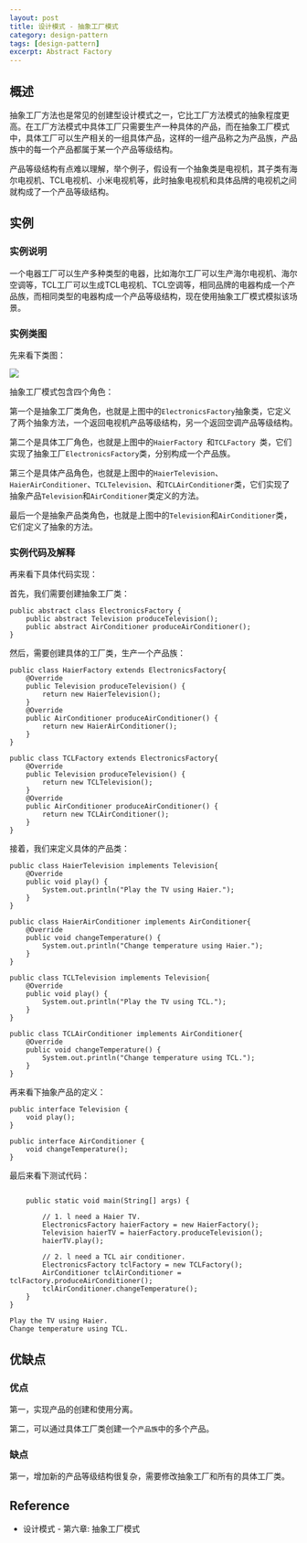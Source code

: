 ```yaml
---
layout: post
title: 设计模式 - 抽象工厂模式
category: design-pattern
tags: [design-pattern]
excerpt: Abstract Factory
---
```


## 概述  

抽象工厂方法也是常见的创建型设计模式之一，它比工厂方法模式的抽象程度更高。在工厂方法模式中具体工厂只需要生产一种具体的产品，而在抽象工厂模式中，具体工厂可以生产相关的一组具体产品，这样的一组产品称之为产品族，产品族中的每一个产品都属于某一个产品等级结构。  

产品等级结构有点难以理解，举个例子，假设有一个抽象类是电视机，其子类有海尔电视机、TCL电视机、小米电视机等，此时抽象电视机和具体品牌的电视机之间就构成了一个产品等级结构。  


## 实例  

### 实例说明  

一个电器工厂可以生产多种类型的电器，比如海尔工厂可以生产海尔电视机、海尔空调等，TCL工厂可以生成TCL电视机、TCL空调等，相同品牌的电器构成一个产品族，而相同类型的电器构成一个产品等级结构，现在使用抽象工厂模式模拟该场景。  

### 实例类图  

先来看下类图：  

![](https://yyc-images.oss-cn-beijing.aliyuncs.com/design_pattern_abstract_factory.png)  


抽象工厂模式包含四个角色：  

第一个是抽象工厂类角色，也就是上图中的`ElectronicsFactory`抽象类，它定义了两个抽象方法，一个返回电视机产品等级结构，另一个返回空调产品等级结构。  

第二个是具体工厂角色，也就是上图中的`HaierFactory `和`TCLFactory `类，它们实现了抽象工厂`ElectronicsFactory`类，分别构成一个产品族。  

第三个是具体产品角色，也就是上图中的`HaierTelevision`、`HaierAirConditioner`、`TCLTelevision`、和`TCLAirConditioner`类，它们实现了抽象产品`Television`和`AirConditioner`类定义的方法。  

最后一个是抽象产品类角色，也就是上图中的`Television`和`AirConditioner`类，它们定义了抽象的方法。  


### 实例代码及解释  

再来看下具体代码实现：  

首先，我们需要创建抽象工厂类：  

```
public abstract class ElectronicsFactory {
    public abstract Television produceTelevision();
    public abstract AirConditioner produceAirConditioner();
}
```

然后，需要创建具体的工厂类，生产一个产品族：  

```
public class HaierFactory extends ElectronicsFactory{
    @Override
    public Television produceTelevision() {
        return new HaierTelevision();
    }
    @Override
    public AirConditioner produceAirConditioner() {
        return new HaierAirConditioner();
    }
}

public class TCLFactory extends ElectronicsFactory{
    @Override
    public Television produceTelevision() {
        return new TCLTelevision();
    }
    @Override
    public AirConditioner produceAirConditioner() {
        return new TCLAirConditioner();
    }
}
```

接着，我们来定义具体的产品类：  


```
public class HaierTelevision implements Television{
    @Override
    public void play() {
        System.out.println("Play the TV using Haier.");
    }
}

public class HaierAirConditioner implements AirConditioner{
    @Override
    public void changeTemperature() {
        System.out.println("Change temperature using Haier.");
    }
}

public class TCLTelevision implements Television{
    @Override
    public void play() {
        System.out.println("Play the TV using TCL.");
    }
}

public class TCLAirConditioner implements AirConditioner{
    @Override
    public void changeTemperature() {
        System.out.println("Change temperature using TCL.");
    }
}
```

再来看下抽象产品的定义：  

```
public interface Television {
    void play();
}

public interface AirConditioner {
    void changeTemperature();
}
```

最后来看下测试代码：  

```

    public static void main(String[] args) {

        // 1. l need a Haier TV.
        ElectronicsFactory haierFactory = new HaierFactory();
        Television haierTV = haierFactory.produceTelevision();
        haierTV.play();

        // 2. l need a TCL air conditioner.
        ElectronicsFactory tclFactory = new TCLFactory();
        AirConditioner tclAirConditioner = tclFactory.produceAirConditioner();
        tclAirConditioner.changeTemperature();
    }
}

Play the TV using Haier.
Change temperature using TCL.
```

## 优缺点  

### 优点  

第一，实现产品的创建和使用分离。  

第二，可以通过具体工厂类创建一个`产品族`中的多个产品。  

### 缺点  

第一，增加新的产品等级结构很复杂，需要修改抽象工厂和所有的具体工厂类。  


## Reference  

- 设计模式 - 第六章: 抽象工厂模式  